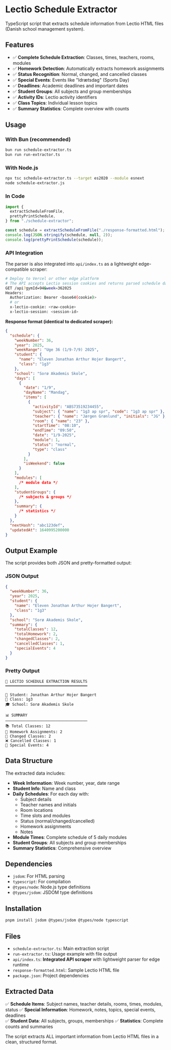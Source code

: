 # Lectio Schedule Extractor

TypeScript script that extracts schedule information from Lectio HTML files (Danish school management system).

## Features

- ✅ **Complete Schedule Extraction**: Classes, times, teachers, rooms, modules
- ✅ **Homework Detection**: Automatically extracts homework assignments
- ✅ **Status Recognition**: Normal, changed, and cancelled classes
- ✅ **Special Events**: Events like "Idrætsdag" (Sports Day)
- ✅ **Deadlines**: Academic deadlines and important dates
- ✅ **Student Groups**: All subjects and group memberships
- ✅ **Activity IDs**: Lectio activity identifiers
- ✅ **Class Topics**: Individual lesson topics
- ✅ **Summary Statistics**: Complete overview with counts

## Usage

### With Bun (recommended)

```bash
bun run schedule-extractor.ts
bun run run-extractor.ts
```

### With Node.js

```bash
npx tsc schedule-extractor.ts --target es2020 --module esnext
node schedule-extractor.js
```

### In Code

```typescript
import {
  extractScheduleFromFile,
  prettyPrintSchedule,
} from "./schedule-extractor";

const schedule = extractScheduleFromFile("./response-formatted.html");
console.log(JSON.stringify(schedule, null, 2));
console.log(prettyPrintSchedule(schedule));
```

### API Integration

The parser is also integrated into `api/index.ts` as a lightweight edge-compatible scraper:

```bash
# Deploy to Vercel or other edge platform
# The API accepts Lectio session cookies and returns parsed schedule data
GET /api?gymId=94&week=362025
Headers:
  Authorization: Bearer <base64(cookie)>
  # or
  x-lectio-cookie: <raw-cookie>
  x-lectio-session: <session-id>
```

**Response format (identical to dedicated scraper):**

```json
{
  "schedule": {
    "weekNumber": 36,
    "year": 2025,
    "weekRange": "Uge 36 (1/9-7/9) 2025",
    "student": {
      "name": "Eleven Jonathan Arthur Hojer Bangert",
      "class": "1g3"
    },
    "school": "Sorø Akademis Skole",
    "days": [
      {
        "date": "1/9",
        "dayName": "Mandag",
        "items": [
          {
            "activityId": "ABS73519234455",
            "subject": { "name": "1g3 ap spr", "code": "1g3 ap spr" },
            "teacher": { "name": "Jørgen Grønlund", "initials": "JG" },
            "room": { "name": "23" },
            "startTime": "08:10",
            "endTime": "09:50",
            "date": "1/9-2025",
            "module": 1,
            "status": "normal",
            "type": "class"
          }
        ],
        "isWeekend": false
      }
    ],
    "modules": [
      /* module data */
    ],
    "studentGroups": {
      /* subjects & groups */
    },
    "summary": {
      /* statistics */
    }
  },
  "nextHash": "abc123def",
  "updatedAt": 1640995200000
}
```

## Output Example

The script provides both JSON and pretty-formatted output:

### JSON Output

```json
{
  "weekNumber": 36,
  "year": 2025,
  "student": {
    "name": "Eleven Jonathan Arthur Hojer Bangert",
    "class": "1g3"
  },
  "school": "Sorø Akademis Skole",
  "summary": {
    "totalClasses": 12,
    "totalHomework": 2,
    "changedClasses": 2,
    "cancelledClasses": 1,
    "specialEvents": 4
  }
}
```

### Pretty Output

```
📅 LECTIO SCHEDULE EXTRACTION RESULTS
════════════════════════════════════

👤 Student: Jonathan Arthur Hojer Bangert
🏫 Class: 1g3
🎓 School: Sorø Akademis Skole

📊 SUMMARY
────────────────────────────────────
📚 Total Classes: 12
📝 Homework Assignments: 2
🔄 Changed Classes: 2
❌ Cancelled Classes: 1
🎉 Special Events: 4
```

## Data Structure

The extracted data includes:

- **Week Information**: Week number, year, date range
- **Student Info**: Name and class
- **Daily Schedules**: For each day with:
  - Subject details
  - Teacher names and initials
  - Room locations
  - Time slots and modules
  - Status (normal/changed/cancelled)
  - Homework assignments
  - Notes
- **Module Times**: Complete schedule of 5 daily modules
- **Student Groups**: All subjects and group memberships
- **Summary Statistics**: Comprehensive overview

## Dependencies

- `jsdom`: For HTML parsing
- `typescript`: For compilation
- `@types/node`: Node.js type definitions
- `@types/jsdom`: JSDOM type definitions

## Installation

```bash
pnpm install jsdom @types/jsdom @types/node typescript
```

## Files

- `schedule-extractor.ts`: Main extraction script
- `run-extractor.ts`: Usage example with file output
- `api/index.ts`: **Integrated API scraper** with lightweight parser for edge runtime
- `response-formatted.html`: Sample Lectio HTML file
- `package.json`: Project dependencies

## Extracted Data

✅ **Schedule Items**: Subject names, teacher details, rooms, times, modules, status
✅ **Special Information**: Homework, notes, topics, special events, deadlines  
✅ **Student Data**: All subjects, groups, memberships
✅ **Statistics**: Complete counts and summaries

The script extracts ALL important information from Lectio HTML files in a clean, structured format.
